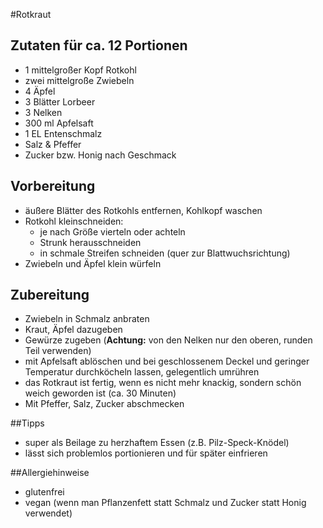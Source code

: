 #Rotkraut
## Zutaten für ca. 12 Portionen

- 1 mittelgroßer Kopf Rotkohl
- zwei mittelgroße Zwiebeln
- 4 Äpfel
- 3 Blätter Lorbeer
- 3 Nelken
- 300 ml Apfelsaft
- 1 EL Entenschmalz 
- Salz & Pfeffer
- Zucker bzw. Honig nach Geschmack

## Vorbereitung
- äußere Blätter des Rotkohls entfernen, Kohlkopf waschen
- Rotkohl kleinschneiden:
	- je nach Größe vierteln oder achteln
	- Strunk herausschneiden
	- in schmale Streifen schneiden (quer zur Blattwuchsrichtung)
- Zwiebeln und Äpfel klein würfeln

## Zubereitung
- Zwiebeln in Schmalz anbraten
- Kraut, Äpfel dazugeben
- Gewürze zugeben (__Achtung:__ von den Nelken nur den oberen, runden Teil verwenden)
- mit Apfelsaft ablöschen und bei geschlossenem Deckel und geringer Temperatur durchköcheln lassen, gelegentlich umrühren
- das Rotkraut ist fertig, wenn es nicht mehr knackig, sondern schön weich geworden ist (ca. 30 Minuten)
- Mit Pfeffer, Salz, Zucker abschmecken

##Tipps
- super als Beilage zu herzhaftem Essen (z.B. Pilz-Speck-Knödel)
- lässt sich problemlos portionieren und für später einfrieren

##Allergiehinweise
- glutenfrei
- vegan (wenn man Pflanzenfett statt Schmalz und Zucker statt Honig verwendet)